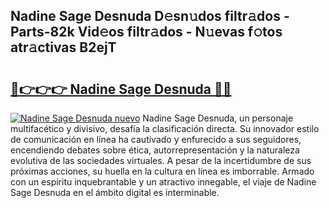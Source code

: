 ## Nadine Sage Desnuda D𝚎sn𝚞dos filtr𝚊dos - Parts-82k Vid𝚎os filtr𝚊dos - N𝚞evas f𝚘tos atr𝚊ctivas B2ejT

# <h2><a href="http://mb8yxj.tromn.icu/?c=Nadine+Sage+Desnuda">🔗👉👉👉 Nadine Sage Desnuda 🔗🔗</a></h2>

[![Nadine Sage Desnuda nuevo](https://i.imgur.com/pEAQMta.gif)](http://mb8yxj.tromn.icu/?c=Nadine+Sage+Desnuda)
Nadine Sage Desnuda, un personaje multifacético y divisivo, desafía la clasificación directa. Su innovador estilo de comunicación en línea ha cautivado y enfurecido a sus seguidores, encendiendo debates sobre ética, autorrepresentación y la naturaleza evolutiva de las sociedades virtuales. A pesar de la incertidumbre de sus próximas acciones, su huella en la cultura en línea es imborrable. Armado con un espíritu inquebrantable y un atractivo innegable, el viaje de Nadine Sage Desnuda en el ámbito digital es interminable.
